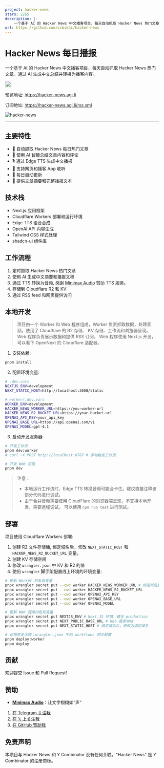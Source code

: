 ```yaml
---
project: hacker-news
stars: 2265
description: |-
    一个基于 AI 的 Hacker News 中文播客项目，每天自动抓取 Hacker News 热门文章，通过 AI 生成中文总结并转换为播客内容。
url: https://github.com/ccbikai/hacker-news
---
```


# Hacker News 每日播报

一个基于 AI 的 Hacker News 中文播客项目，每天自动抓取 Hacker News 热门文章，通过 AI 生成中文总结并转换为播客内容。

[<img src="https://devin.ai/assets/deepwiki-badge.png" alt="DeepWiki" height="20"/>](https://deepwiki.com/ccbikai/hacker-news)

预览地址: <https://hacker-news.agi.li>

订阅地址: <https://hacker-news.agi.li/rss.xml>

![hacker-news](https://socialify.git.ci/ccbikai/hacker-news/image?description=1&forks=1&name=1&owner=1&pattern=Circuit+Board&stargazers=1&theme=Auto)

---

## 主要特性

- 🤖 自动抓取 Hacker News 每日热门文章
- 🎯 使用 AI 智能总结文章内容和评论
- 🎙️ 通过 Edge TTS 生成中文播报
- 📱 支持网页和播客 App 收听
- 🔄 每日自动更新
- 📝 提供文章摘要和完整播报文本

## 技术栈

- Next.js 应用框架
- Cloudflare Workers 部署和运行环境
- Edge TTS 语音合成
- OpenAI API 内容生成
- Tailwind CSS 样式处理
- shadcn-ui 组件库

## 工作流程

1. 定时抓取 Hacker News 热门文章
2. 使用 AI 生成中文摘要和播报文稿
3. 通过 TTS 转换为音频, 感谢 [Minimax Audio](https://hailuoai.com/audio) 赞助 TTS 服务。
4. 存储到 Cloudflare R2 和 KV
5. 通过 RSS feed 和网页提供访问

## 本地开发

> 项目由一个 Worker 和 Web 程序组成，Worker 负责抓取数据，处理音频。使用了 Cloudflare 的 R2 存储、 KV 存储、工作流和浏览器呈现。
> Web 程序负责展示数据和提供 RSS 订阅。 Web 程序使用 Next.js 开发，可以看下 OpenNext 的 Cloudflare 适配器。

1. 安装依赖:

```bash
pnpm install
```

2. 配置环境变量:

```bash
# .dev.vars
NEXTJS_ENV=development
NEXT_STATIC_HOST=http://localhost:3000/static

# worker/.dev.vars
WORKER_ENV=development
HACKER_NEWS_WORKER_URL=https://you-worker-url
HACKER_NEWS_R2_BUCKET_URL=https://your-bucket-url
OPENAI_API_KEY=your_api_key
OPENAI_BASE_URL=https://api.openai.com/v1
OPENAI_MODEL=gpt-4.1

```

3. 启动开发服务器:

```bash
# 开发工作流
pnpm dev:worker
# curl -X POST http://localhost:8787 # 手动触发工作流

# 开发 Web 页面
pnpm dev
```

> 注意：
>
> - 本地运行工作流时，Edge TTS 转换音频可能会卡住。建议直接注释该部分代码进行调试。
> - 由于合并音频需要使用 CloudFlare 的浏览器端呈现，不支持本地开发，需要远程调试。 可以使用 `npm run test` 进行测试。

## 部署

项目使用 Cloudflare Workers 部署:

1. 创建 R2 文件存储桶, 绑定域名后，修改 `NEXT_STATIC_HOST` 和 `HACKER_NEWS_R2_BUCKET_URL` 变量。
2. 创建 KV 存储空间
3. 修改 `wrangler.json` 中 KV 和 R2 的值
4. 使用 `wrangler` 脚手架配置线上环境的环境变量:

```bash
# 更新 Worker 的私有变量
pnpx wrangler secret put --cwd worker HACKER_NEWS_WORKER_URL # 绑定域名后，修改为绑定域名
pnpx wrangler secret put --cwd worker HACKER_NEWS_R2_BUCKET_URL
pnpx wrangler secret put --cwd worker OPENAI_API_KEY
pnpx wrangler secret put --cwd worker OPENAI_BASE_URL
pnpx wrangler secret put --cwd worker OPENAI_MODEL

# 更新 Web 程序的私有变量
pnpx wrangler secret put NEXTJS_ENV # Next.JS 环境，建议 production
pnpx wrangler secret put NEXT_PUBLIC_BASE_URL # Web 服务地址
pnpx wrangler secret put NEXT_STATIC_HOST # 绑定域名后，修改为绑定域名
```

```bash
# 记得恢复注释：wrangler.json 中的 workflows 相关配置
pnpm deploy:worker
pnpm deploy
```

## 贡献

欢迎提交 Issue 和 Pull Request!

## 赞助

- **[Minimax Audio](https://hailuoai.com/audio)**：让文字栩栩如“声”

1. [在 Telegram 关注我](https://t.me/miantiao_me)
2. [在 𝕏 上关注我](https://404.li/x)
3. [在 GitHub 赞助我](https://github.com/sponsors/ccbikai)

## 免责声明

本项目与 Hacker News 和 Y Combinator 没有任何关联。"Hacker News" 是 Y Combinator 的注册商标。

